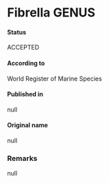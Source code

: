 # Fibrella GENUS

#### Status
ACCEPTED

#### According to
World Register of Marine Species

#### Published in
null

#### Original name
null

### Remarks
null